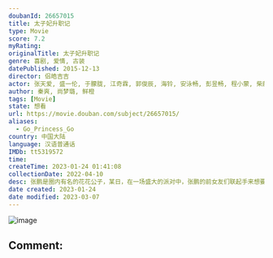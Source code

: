 ```yaml
---
doubanId: 26657015
title: 太子妃升职记
type: Movie
score: 7.2
myRating: 
originalTitle: 太子妃升职记
genre: 喜剧, 爱情, 古装
datePublished: 2015-12-13
director: 侣皓吉吉
actor: 张天爱, 盛一伦, 于朦胧, 江奇霖, 郭俊辰, 海铃, 安泳畅, 彭昱畅, 程小蒙, 柴蔚, 程浩, 王文强, 孙奉招, 孙奉正, 张志远, 郑舒环, 陈佳妍, 钱文青
author: 秦爽, 尚梦璐, 鲜橙
tags: [Movie]
state: 想看
url: https://movie.douban.com/subject/26657015/
aliases:
  - Go_Princess_Go
country: 中国大陆
language: 汉语普通话
IMDb: tt5319572
time: 
createTime: 2023-01-24 01:41:08
collectionDate: 2022-04-10
desc: 张鹏是圈内有名的花花公子，某日，在一场盛大的派对中，张鹏的前女友们联起手来想要向他寻仇，使得张鹏在误打误撞之下掉入了泳池，失去了意识。醒来的张鹏发现自己身处一座富丽堂皇的行宫之中，一位名叫绿篱（海铃...
date created: 2023-01-24
date modified: 2023-03-07
---
```


![image](p2308295492.jpg)

Comment:
---
